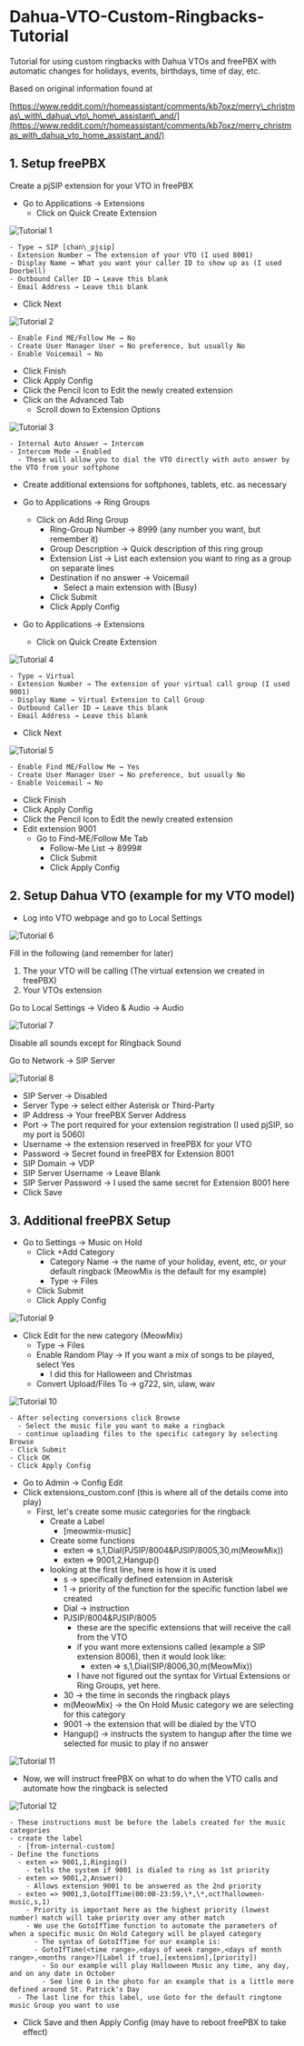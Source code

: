 # Dahua-VTO-Custom-Ringbacks-Tutorial
Tutorial for using custom ringbacks with Dahua VTOs and freePBX with automatic changes for holidays, events, birthdays, time of day, etc.

Based on original information found at

[https://www.reddit.com/r/homeassistant/comments/kb7oxz/merry\_christmas\_with\_dahua\_vto\_home\_assistant\_and/](https://www.reddit.com/r/homeassistant/comments/kb7oxz/merry_christmas_with_dahua_vto_home_assistant_and/)

<h2>1. Setup freePBX</h2>

Create a pjSIP extension for your VTO in freePBX

- Go to Applications → Extensions
  - Click on Quick Create Extension

![Tutorial 1](https://user-images.githubusercontent.com/71470070/158248664-7aaa3115-bc8c-4d76-ab11-cfd7851dcded.png)

    - Type → SIP [chan\_pjsip]
    - Extension Number → The extension of your VTO (I used 8001)
    - Display Name → What you want your caller ID to show up as (I used Doorbell)
    - Outbound Caller ID → Leave this blank
    - Email Address → Leave this blank
  - Click Next

![Tutorial 2](https://user-images.githubusercontent.com/71470070/158248758-c48a7659-5f21-4100-82a5-32651e076733.png)


    - Enable Find ME/Follow Me → No
    - Create User Manager User → No preference, but usually No
    - Enable Voicemail → No
  - Click Finish
  - Click Apply Config
  - Click the Pencil Icon to Edit the newly created extension
  - Click on the Advanced Tab
    - Scroll down to Extension Options

![Tutorial 3](https://user-images.githubusercontent.com/71470070/158248832-41106be1-990e-4bf9-bca7-e25110abc7df.png)

    - Internal Auto Answer → Intercom
    - Intercom Mode → Enabled
      - These will allow you to dial the VTO directly with auto answer by the VTO from your softphone
- Create additional extensions for softphones, tablets, etc. as necessary
- Go to Applications → Ring Groups
  - Click on Add Ring Group
    - Ring-Group Number → 8999 (any number you want, but remember it)
    - Group Description → Quick description of this ring group
    - Extension List → List each extension you want to ring as a group on separate lines
    - Destination if no answer → Voicemail
      -   Select a main extension with (Busy)
    - Click Submit
    - Click Apply Config

- Go to Applications → Extensions
  - Click on Quick Create Extension

![Tutorial 4](https://user-images.githubusercontent.com/71470070/158248869-ab270a83-fd3a-4161-ab2d-86f2419946ad.png)

    - Type → Virtual
    - Extension Number → The extension of your virtual call group (I used 9001)
    - Display Name → Virtual Extension to Call Group
    - Outbound Caller ID → Leave this blank
    - Email Address → Leave this blank
  - Click Next

![Tutorial 5](https://user-images.githubusercontent.com/71470070/158248985-be41ab5d-ff1d-4cfb-ac18-4cfc6ca65742.png)

    - Enable Find ME/Follow Me → Yes
    - Create User Manager User → No preference, but usually No
    - Enable Voicemail → No
  - Click Finish
  - Click Apply Config
  - Click the Pencil Icon to Edit the newly created extension
  - Edit extension 9001
    - Go to Find-ME/Follow Me Tab
      - Follow-Me List → 8999#
      - Click Submit
      - Click Apply Config

<h2>2. Setup Dahua VTO (example for my VTO model)</h2>

- Log into VTO webpage and go to Local Settings

![Tutorial 6](https://user-images.githubusercontent.com/71470070/158249014-73e493fe-f2d4-47b8-8538-532c24bdc26a.png)


Fill in the following (and remember for later)

1. The your VTO will be calling (The virtual extension we created in freePBX)
2. Your VTOs extension

Go to Local Settings → Video &amp; Audio → Audio

![Tutorial 7](https://user-images.githubusercontent.com/71470070/158249041-2aa109fe-9029-4bca-8578-fa8070fcf317.png)

Disable all sounds except for Ringback Sound

Go to Network → SIP Server

![Tutorial 8](https://user-images.githubusercontent.com/71470070/158249088-f40f3d79-6506-41fe-85fb-f702c1aa9407.png)

- SIP Server → Disabled
- Server Type → select either Asterisk or Third-Party
- IP Address → Your freePBX Server Address
- Port → The port required for your extension registration (I used pjSIP, so my port is 5060)
- Username → the extension reserved in freePBX for your VTO
- Password → Secret found in freePBX for Extension 8001
- SIP Domain → VDP
- SIP Server Username → Leave Blank
- SIP Server Password → I used the same secret for Extension 8001 here
- Click Save

<h2>3. Additional freePBX Setup</h2>

- Go to Settings → Music on Hold
  - Click +Add Category
    - Category Name → the name of your holiday, event, etc, or your default ringback (MeowMix is the default for my example)
    - Type → Files
  - Click Submit
  - Click Apply Config

![Tutorial 9](https://user-images.githubusercontent.com/71470070/158249111-e10de899-7346-466e-901f-26b718ee9b69.png)


  - Click Edit for the new category (MeowMix)
    - Type → Files
    - Enable Random Play → If you want a mix of songs to be played, select Yes
      - I did this for Halloween and Christmas
    - Convert Upload/Files To → g722, sin, ulaw, wav

![Tutorial 10](https://user-images.githubusercontent.com/71470070/158249137-c843e595-e813-4a3f-a432-58efd1b51d12.png)

    - After selecting conversions click Browse
      - Select the music file you want to make a ringback
      - continue uploading files to the specific category by selecting Browse
    - Click Submit
    - Click OK
    - Click Apply Config
- Go to Admin → Config Edit
- Click extensions\_custom.conf (this is where all of the details come into play)
  - First, let's create some music categories for the ringback
    - Create a Label
      - [meowmix-music]
    - Create some functions
      - exten => s,1,Dial(PJSIP/8004&PJSIP/8005,30,m(MeowMix))
      - exten => 9001,2,Hangup()
    - looking at the first line, here is how it is used
      - s → specifically defined extension in Asterisk
      - 1 → priority of the function for the specific function label we created
      - Dial → instruction
      - PJSIP/8004&PJSIP/8005
        - these are the specific extensions that will receive the call from the VTO
        - if you want more extensions called (example a SIP extension 8006), then it would look like:
          - exten => s,1,Dial(SIP/8006,30,m(MeowMix))
        - I have not figured out the syntax for Virtual Extensions or Ring Groups, yet here.
      - 30 → the time in seconds the ringback plays
      - m(MeowMix) → the On Hold Music category we are selecting for this category
      - 9001 → the extension that will be dialed by the VTO
      - Hangup() → instructs the system to hangup after the time we selected for music to play if no answer

![Tutorial 11](https://user-images.githubusercontent.com/71470070/158249161-21b0ef63-375c-49cc-a0fc-b814fab2288c.png)

  - Now, we will instruct freePBX on what to do when the VTO calls and automate how the ringback is selected

![Tutorial 12](https://user-images.githubusercontent.com/71470070/158249197-90d81953-3c13-4654-a320-eb92037b0c57.png)

    - These instructions must be before the labels created for the music categories
    - create the label
      - [from-internal-custom]
    - Define the functions
      - exten => 9001,1,Ringing()
        - tells the system if 9001 is dialed to ring as 1st priority
      - exten => 9001,2,Answer()
        - Allows extension 9001 to be answered as the 2nd priority
      - exten => 9001,3,GotoIfTime(00:00-23:59,\*,\*,oct?halloween-music,s,1)
        - Priority is important here as the highest priority (lowest number) match will take priority over any other match
        - We use the GotoIfTime function to automate the parameters of when a specific music On Hold Category will be played category
          - The syntax of GotoIfTime for our example is:
          - GotoIfTime(<time range>,<days of week range>,<days of month range>,<months range>?[Label if true],[extension],[priority])
            - So our example will play Halloween Music any time, any day, and on any date in October
            - See line 6 in the photo for an example that is a little more defined around St. Patrick's Day
      - The last line for this label, use Goto for the default ringtone music Group you want to use
 - Click Save and then Apply Config (may have to reboot freePBX to take effect)
